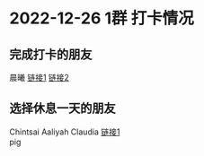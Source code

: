 # 2022-12-26 1群 打卡情况
## 完成打卡的朋友
晨曦 [链接1](http://mmbiz.qpic.cn/mmbiz_jpg/4rYayDxu0jW16XfOYhlxon6VkicShctEyuWp9LdDSyiaHduyD6iam2zzPptmy7ia4OJeAQFL7SF2TddROOiawgDD9TA/0) [链接2](http://mmbiz.qpic.cn/mmbiz_jpg/4rYayDxu0jW16XfOYhlxon6VkicShctEyYwzlqacmOgKZbJLkhUicfhB3NKeia0eKNIeco9AobyNnP7ciansAic2sbQ/0) <br>
## 选择休息一天的朋友
Chintsai
Aaliyah
Claudia [链接1](http://mmbiz.qpic.cn/mmbiz_jpg/EqM704vBbWBEK2FzZicibxic94cweV8UBRkrqZAWPDMwUTz4xE37MM9Z6Eic1Wyg3DMDdh9TTrvIPvS5Fx8avT7MFg/0) <br>pig

